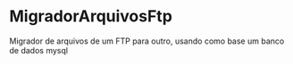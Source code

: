 # MigradorArquivosFtp

Migrador de arquivos de um FTP para outro, usando como base um banco de dados mysql
